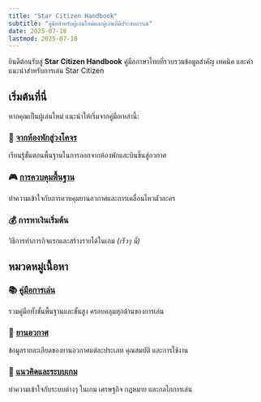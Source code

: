 ```yaml
---
title: "Star Citizen Handbook"
subtitle: "คู่มือสำหรับผู้เล่นใหม่และผู้เล่นที่มีประสบการณ์"
date: 2025-07-18
lastmod: 2025-07-18
---
```


ยินดีต้อนรับสู่ **Star Citizen Handbook** คู่มือภาษาไทยที่รวบรวมข้อมูลสำคัญ เทคนิค และคำแนะนำสำหรับการเล่น Star Citizen

## เริ่มต้นที่นี่

หากคุณเป็นผู้เล่นใหม่ แนะนำให้เริ่มจากคู่มือเหล่านี้:

### 🚀 [จากห้องพักสู่วงโคจร](guides/hab-to-orbit-mic/)
เรียนรู้ขั้นตอนพื้นฐานในการออกจากห้องพักและบินขึ้นสู่อวกาศ

### 🎮 [การควบคุมพื้นฐาน](guides/basic-ui-interaction/)
ทำความเข้าใจกับการควบคุมยานอวกาศและการเคลื่อนไหวตัวละคร

### 💰 การหาเงินเริ่มต้น
วิธีการทำภารกิจแรกและสร้างรายได้ในเกม *(เร็วๆ นี้)*

## หมวดหมู่เนื้อหา

### 📚 [คู่มือการเล่น](guides/)
รวมคู่มือทั้งขั้นพื้นฐานและขั้นสูง ครอบคลุมทุกด้านของการเล่น

### 🚁 [ยานอวกาศ](ships/)
ข้อมูลรายละเอียดของยานอวกาศแต่ละประเภท คุณสมบัติ และการใช้งาน

### 🧠 [แนวคิดและระบบเกม](concepts/)
ทำความเข้าใจกับระบบต่างๆ ในเกม เศรษฐกิจ กฎหมาย และกลไกการเล่น

